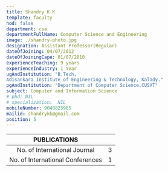 ```yaml
---
title: Shandry K K
template: faculty
hod: false
department: cse
departmentFullName: Computer Science and Engineering
image: ./shandry-photo.jpg
designation: Assistant Professor(Regular)
dateOfJoining: 04/07/2012
dateOfJoiningCape: 01/07/2010
experienceTeaching: 9 years
experienceIndustry: 1 Year
ugAndInstitution: "B.Tech,
Adisankara Institute of Engineering & Technology, Kalady."
pgAndInstitution: "Department of Computer Science,CUSAT"
subject: Computer and Information Science
# phd: NIL
# specialization:  NIL
mobileNumber: 9048825985
mailid: shandrykk@gmail.com
position: 5
---
```

|           PUBLICATIONS           |     |
| :------------------------------: | :-: |
|   No. of International Journal   |  3  |
| No. of International Conferences |  1  |
